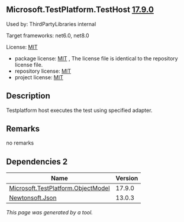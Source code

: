 Microsoft.TestPlatform.TestHost [17.9.0](https://www.nuget.org/packages/Microsoft.TestPlatform.TestHost/17.9.0)
--------------------

Used by: ThirdPartyLibraries internal

Target frameworks: net6.0, net8.0

License: [MIT](../../../../licenses/mit) 

- package license: [MIT]() , The license file is identical to the repository license file.
- repository license: [MIT](https://github.com/microsoft/vstest) 
- project license: [MIT](https://github.com/microsoft/vstest) 

Description
-----------
Testplatform host executes the test using specified adapter.

Remarks
-----------
no remarks


Dependencies 2
-----------

|Name|Version|
|----------|:----|
|[Microsoft.TestPlatform.ObjectModel](../../../../packages/nuget.org/microsoft.testplatform.objectmodel/17.9.0)|17.9.0|
|[Newtonsoft.Json](../../../../packages/nuget.org/newtonsoft.json/13.0.3)|13.0.3|

*This page was generated by a tool.*
